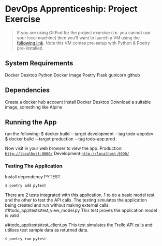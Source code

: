 # DevOps Apprenticeship: Project Exercise

> If you are using GitPod for the project exercise (i.e. you cannot use your local machine) then you'll want to launch a VM using the [following link](https://gitpod.io/#https://github.com/CorndelWithSoftwire/DevOps-Course-Starter). Note this VM comes pre-setup with Python & Poetry pre-installed.

## System Requirements
Docker Desktop
Python Docker Image
Poetry
Flask
gunicorn
github

## Dependencies
Create a docker hub account
Install Docker Desktop
Download a suitable image, something like Alpine

## Running the App
run the following:
$ docker build --target development --tag todo-app:dev .
$ docker build --target production --tag todo-app:prod .

Now visit in your web browser to view the app.
Production: [`http://localhost:8000/`](http://localhost:8000/) 
Development:[`http://localhost:5000/`](http://localhost:5000/)


### Testing The Application

Install dependency PYTEST
```bash
$ poetry add pytest
```

There are 2 tests integrated with this application, 1 to do a basic model test and the other to test the API calls.
The testing simulates the application being created and run without making external calls.
##todo_app\tests\test_view_model.py
This test proves the application model is valid

##todo_app\tests\test_client.py
This test simulates the Trello API calls and utilises test sample data as returned data.
```bash
$ poetry run pytest
```
